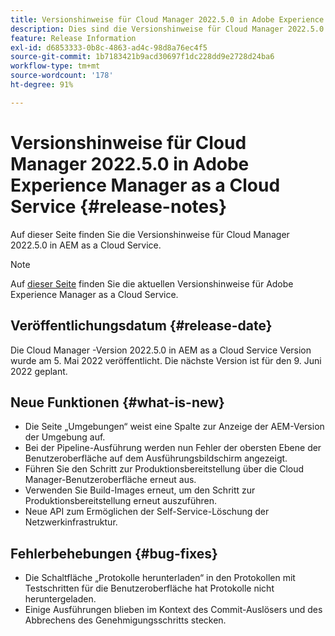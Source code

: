 ```yaml
---
title: Versionshinweise für Cloud Manager 2022.5.0 in Adobe Experience Manager as a Cloud Service
description: Dies sind die Versionshinweise für Cloud Manager 2022.5.0 in AEM as a Cloud Service.
feature: Release Information
exl-id: d6853333-0b8c-4863-ad4c-98d8a76ec4f5
source-git-commit: 1b7183421b9acd30697f1dc228dd9e2728d24ba6
workflow-type: tm+mt
source-wordcount: '178'
ht-degree: 91%

---
```


# Versionshinweise für Cloud Manager 2022.5.0 in Adobe Experience Manager as a Cloud Service {#release-notes}

Auf dieser Seite finden Sie die Versionshinweise für Cloud Manager 2022.5.0 in AEM as a Cloud Service.

>[!NOTE]
>
>Auf [dieser Seite](/help/release-notes/release-notes-cloud/release-notes-current.md) finden Sie die aktuellen Versionshinweise für Adobe Experience Manager as a Cloud Service.

## Veröffentlichungsdatum {#release-date}

Die Cloud Manager -Version 2022.5.0 in AEM as a Cloud Service Version wurde am 5. Mai 2022 veröffentlicht. Die nächste Version ist für den 9. Juni 2022 geplant.

## Neue Funktionen {#what-is-new}

* Die Seite „Umgebungen“ weist eine Spalte zur Anzeige der AEM-Version der Umgebung auf.
* Bei der Pipeline-Ausführung werden nun Fehler der obersten Ebene der Benutzeroberfläche auf dem Ausführungsbildschirm angezeigt.
* Führen Sie den Schritt zur Produktionsbereitstellung über die Cloud Manager-Benutzeroberfläche erneut aus.
* Verwenden Sie Build-Images erneut, um den Schritt zur Produktionsbereitstellung erneut auszuführen.
* Neue API zum Ermöglichen der Self-Service-Löschung der Netzwerkinfrastruktur.

## Fehlerbehebungen {#bug-fixes}

* Die Schaltfläche „Protokolle herunterladen“ in den Protokollen mit Testschritten für die Benutzeroberfläche hat Protokolle nicht heruntergeladen.
* Einige Ausführungen blieben im Kontext des Commit-Auslösers und des Abbrechens des Genehmigungsschritts stecken.

